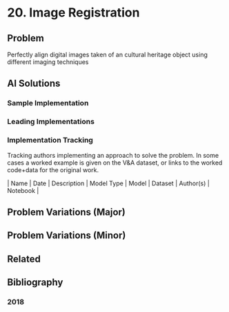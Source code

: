 # 20. Image Registration

## Problem

Perfectly align digital images taken of an cultural heritage object using different imaging techniques

## AI Solutions

### Sample Implementation

### Leading Implementations

### Implementation Tracking

Tracking authors implementing an approach to solve the problem. In some cases a worked example is
given on the V&A dataset, or links to the worked code+data for the original work.

| Name | Date | Description | Model Type | Model | Dataset | Author(s) | Notebook | 

## Problem Variations (Major)


## Problem Variations (Minor)


## Related 

## Bibliography

### 2018
